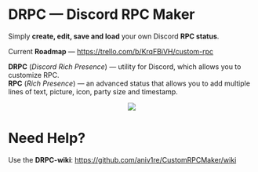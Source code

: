 ﻿# DRPC — Discord RPC Maker

Simply **create, edit, save and load** your own Discord **RPC status**.   

Current **Roadmap** — https://trello.com/b/KrqFBiVH/custom-rpc

**DRPC** (_Discord Rich Presence_) — utility for Discord, which allows you to customize RPC.   
**RPC** (_Rich Presence_) — an advanced status that allows you to add multiple lines of text, picture, icon, party size and timestamp.

<p align="center"><img src="https://i.imgur.com/SbHT2ut.png"></p>

# Need Help?
Use the **DRPC-wiki**: https://github.com/aniv1re/CustomRPCMaker/wiki
